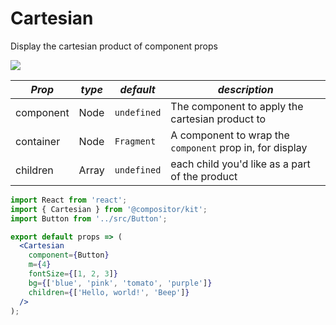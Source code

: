# Cartesian

Display the cartesian product of component props

![](images/cartesian.png)

| _Prop_    | _type_ | _default_   | _description_                                            |
| --------- | ------ | ----------- | -------------------------------------------------------- |
| component | Node   | `undefined` | The component to apply the cartesian product to          |
| container | Node   | `Fragment`  | A component to wrap the `component` prop in, for display |
| children  | Array  | `undefined` | each child you'd like as a part of the product           |

```jsx
import React from 'react';
import { Cartesian } from '@compositor/kit';
import Button from '../src/Button';

export default props => (
  <Cartesian
    component={Button}
    m={4}
    fontSize={[1, 2, 3]}
    bg={['blue', 'pink', 'tomato', 'purple']}
    children={['Hello, world!', 'Beep']}
  />
);
```
